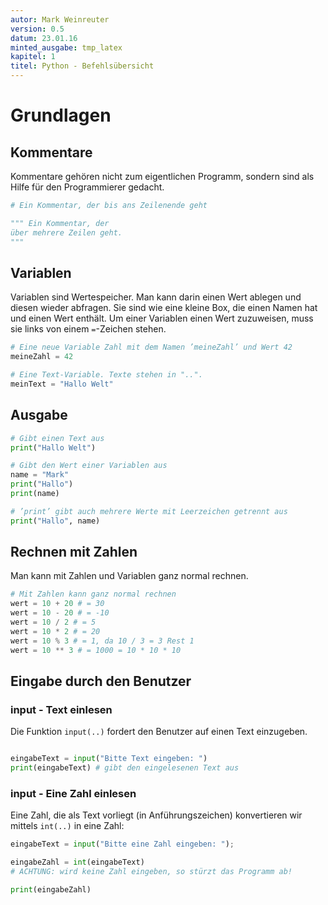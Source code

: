 ```yaml
---
autor: Mark Weinreuter
version: 0.5
datum: 23.01.16
minted_ausgabe: tmp_latex  
kapitel: 1  
titel: Python - Befehlsübersicht
---
```


# Grundlagen

## Kommentare

Kommentare gehören nicht zum eigentlichen Programm, sondern sind als Hilfe für den Programmierer gedacht.
```python
# Ein Kommentar, der bis ans Zeilenende geht

""" Ein Kommentar, der
über mehrere Zeilen geht. 
"""
```

Variablen
---------
Variablen sind Wertespeicher. Man kann darin einen Wert ablegen und diesen wieder abfragen.
Sie sind wie eine kleine Box, die einen Namen hat und einen Wert enthält.
Um einer Variablen einen Wert zuzuweisen, muss sie links von einem `=`-Zeichen stehen.
```python
# Eine neue Variable Zahl mit dem Namen ’meineZahl’ und Wert 42
meineZahl = 42

# Eine Text-Variable. Texte stehen in "..".
meinText = "Hallo Welt"
```

Ausgabe
-------

```python
# Gibt einen Text aus
print("Hallo Welt")

# Gibt den Wert einer Variablen aus
name = "Mark"
print("Hallo")
print(name)

# ’print’ gibt auch mehrere Werte mit Leerzeichen getrennt aus
print("Hallo", name)
```

Rechnen mit Zahlen
-----------
Man kann mit Zahlen und Variablen ganz normal rechnen.
```python
# Mit Zahlen kann ganz normal rechnen
wert = 10 + 20 # = 30
wert = 10 - 20 # = -10
wert = 10 / 2 # = 5
wert = 10 * 2 # = 20
wert = 10 % 3 # = 1, da 10 / 3 = 3 Rest 1
wert = 10 ** 3 # = 1000 = 10 * 10 * 10
```

Eingabe durch den Benutzer
--------------------------

### input - Text einlesen
Die Funktion `input(..)` fordert den Benutzer auf einen Text einzugeben.
```python

eingabeText = input("Bitte Text eingeben: ")
print(eingabeText) # gibt den eingelesenen Text aus
```

### input - Eine Zahl einlesen
Eine Zahl, die als Text vorliegt (in Anführungszeichen) konvertieren wir mittels `int(..)` in eine Zahl:
```python
eingabeText = input("Bitte eine Zahl eingeben: ");

eingabeZahl = int(eingabeText) 
# ACHTUNG: wird keine Zahl eingeben, so stürzt das Programm ab!

print(eingabeZahl)
```


